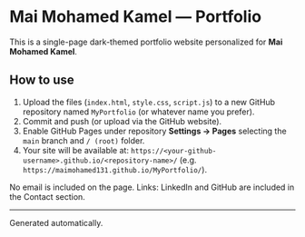 # Mai Mohamed Kamel — Portfolio

This is a single-page dark-themed portfolio website personalized for **Mai Mohamed Kamel**.

## How to use
1. Upload the files (`index.html`, `style.css`, `script.js`) to a new GitHub repository named `MyPortfolio` (or whatever name you prefer).
2. Commit and push (or upload via the GitHub website).
3. Enable GitHub Pages under repository **Settings → Pages** selecting the `main` branch and `/ (root)` folder.
4. Your site will be available at: `https://<your-github-username>.github.io/<repository-name>/` (e.g. `https://maimohamed131.github.io/MyPortfolio/`).

No email is included on the page. Links: LinkedIn and GitHub are included in the Contact section.

---
Generated automatically.
